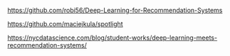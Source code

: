 https://github.com/robi56/Deep-Learning-for-Recommendation-Systems

https://github.com/maciejkula/spotlight

https://nycdatascience.com/blog/student-works/deep-learning-meets-recommendation-systems/
